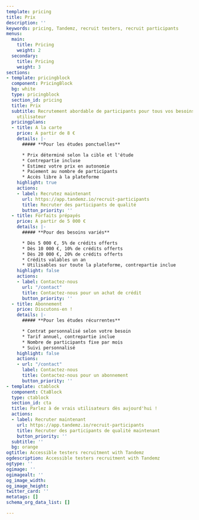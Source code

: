 ```yaml
---
template: pricing
title: Prix
description: ''
keywords: pricing, Tandemz, recruit testers, recruit participants
menus:
  main:
    title: Pricing
    weight: 2
  secondary:
    title: Pricing
    weight: 3
sections:
- template: pricingblock
  component: PricingBlock
  bg: white
  type: pricingblock
  section_id: pricing
  title: Prix
  subtitle: Recrutement abordable de participants pour tous vos besoins en recherche
    utilisateur
  pricingplans:
  - title: A la carte
    price: A partir de 8 €
    details: |-
      ##### **Pour les études ponctuelles**

      * Prix déterminé selon la cible et l'étude
      * Contrepartie incluse
      * Estimez votre prix en autonomie
      * Paiement au nombre de participants
      * Accès libre à la plateforme
    highlight: true
    actions:
    - label: Recrutez maintenant
      url: https://app.tandemz.io/recruit-participants
      title: Recruter des participants de qualité
      button_priority: ''
  - title: Forfaits prépayés
    price: A partir de 5 000 €
    details: |-
      ##### **Pour des besoins variés**

      * Dès 5 000 €, 5% de crédits offerts
      * Dès 10 000 €, 10% de crédits offerts
      * Dès 20 000 €, 20% de crédits offerts
      * Crédits valables un an
      * Utilisables sur toute la plateforme, contrepartie inclue
    highlight: false
    actions:
    - label: Contactez-nous
      url: "/contact"
      title: Contactez-nous pour un achat de crédit
      button_priority: ''
  - title: Abonnement
    price: Discutons-en !
    details: |-
      ##### **Pour les études récurrentes**

      * Contrat personnalisé selon votre besoin
      * Tarif annuel, contrepartie inclue
      * Nombre de participants fixe par mois
      * Suivi personnalisé
    highlight: false
    actions:
    - url: "/contact"
      label: Contactez-nous
      title: Contactez-nous pour un abonnement
      button_priority: ''
- template: ctablock
  component: CtaBlock
  type: ctablock
  section_id: cta
  title: Parlez à de vrais utilisateurs dès aujourd'hui !
  actions:
  - label: Recruter maintenant
    url: https://app.tandemz.io/recruit-participants
    title: Recruter des participants de qualité maintenant
    button_priority: ''
  subtitle: ''
  bg: orange
ogtitle: Accessible testers recruitment with Tandemz
ogdescription: Accessible testers recruitment with Tandemz
ogtype: ''
ogimage: ''
ogimagealt: ''
og_image_width: 
og_image_height: 
twitter_card: ''
metatags: []
schema_org_data_list: []

---
```

